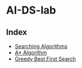 # AI-DS-lab

## Index

- [Searching Algorithms](Searching-Algorithms\SearchingAlgorithms.ipynb)
- [A* Algorithm](Astar-search\A-star.ipynb)
- [Greedy Best First Search](GBFS\Greedy%20Best%20First%20Search.ipynb)
